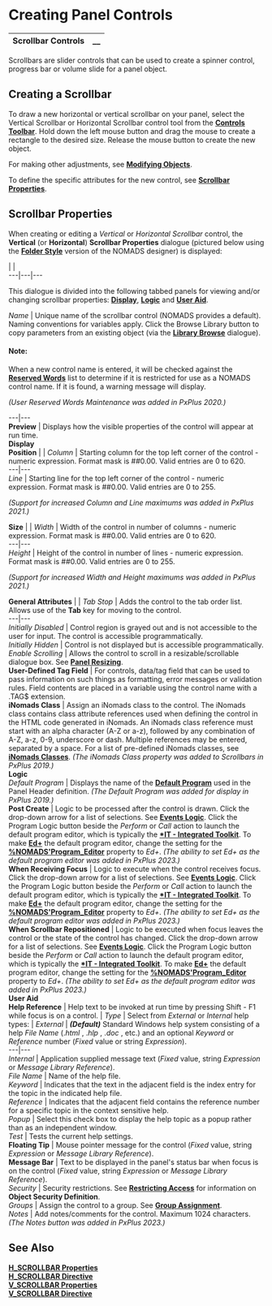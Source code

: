 # Creating Panel Controls

**Scrollbar Controls** |  **__**  
---|---  
  
Scrollbars are slider controls that can be used to create a spinner control, progress bar or volume slide for a panel object.

## Creating a Scrollbar

To draw a new horizontal or vertical scrollbar on your panel, select the Vertical Scrollbar or Horizontal Scrollbar control tool from the **[Controls Toolbar](../../Panel%20Designer/Drawing%20and%20Modifying%20Panel%20Objects/Controls%20Toolbox.md)**. Hold down the left mouse button and drag the mouse to create a rectangle to the desired size. Release the mouse button to create the new object.

For making other adjustments, see **[Modifying Objects](../../Panel%20Designer/Drawing%20and%20Modifying%20Panel%20Objects/Modifying%20Objects.md)**.

To define the specific attributes for the new control, see **[Scrollbar Properties](Overview.htm#scrollbar_properties)**.

##  Scrollbar Properties

When creating or editing a _Vertical_ or _Horizontal_  _Scrollbar_ control, the **Vertical** (or **Horizontal**) **Scrollbar Properties** dialogue (pictured below using the **[Folder Style](../../Panel%20Designer/Folder%20Style/Using%20the%20Folder%20Style.md)** version of the NOMADS designer) is displayed:

|  |   
---|---|---  
  
This dialogue is divided into the following tabbed panels for viewing and/or changing scrollbar properties: **[Display](Overview.htm#display)**, **[Logic](Overview.htm#logic)** and **[User Aid](Overview.htm#useraid)**.

_Name_ |  Unique name of the scrollbar control (NOMADS provides a default). Naming conventions for variables apply. Click the Browse Library button to copy parameters from an existing object (via the **[Library Browse](../../Panel%20Designer/Drawing%20and%20Modifying%20Panel%20Objects/Library%20Browse.md)** dialogue).

#### **Note:**  
When a new control name is entered, it will be checked against the **[Reserved Words](../../../Reserved%20Words.md)** list to determine if it is restricted for use as a NOMADS control name. If it is found, a warning message will display.  
  
_(User Reserved Words Maintenance was added in PxPlus 2020.)_  
  
---|---  
**Preview** |  Displays how the visible properties of the control will appear at run time.  
**Display**  
**Position** |  |  _Column_ |  Starting column for the top left corner of the control - numeric expression. Format mask is ##0.00. Valid entries are 0 to 620.  
---|---  
_Line_ |  Starting line for the top left corner of the control - numeric expression. Format mask is ##0.00. Valid entries are 0 to 255.  
  
_(Support for increased Column and Line maximums was added in PxPlus 2021.)_  
  
**Size** |  |  _Width_ |  Width of the control in number of columns - numeric expression. Format mask is ##0.00. Valid entries are 0 to 620.  
---|---  
_Height_ |  Height of the control in number of lines - numeric expression. Format mask is ##0.00. Valid entries are 0 to 255.  
  
_(Support for increased Width and Height maximums was added in PxPlus 2021.)_  
  
**General Attributes** |  |  _Tab Stop_ |  Adds the control to the tab order list. Allows use of the **Tab** key for moving to the control.  
---|---  
_Initially Disabled_ |  Control region is grayed out and is not accessible to the user for input. The control is accessible programmatically.  
_Initially Hidden_ |  Control is not displayed but is accessible programmatically.  
_Enable Scrolling_ |  Allows the control to scroll in a resizable/scrollable dialogue box. See **[Panel Resizing](../../Panel%20Designer/Resizing%20and%20Persistence/Panel%20Resizing.md)**.  
**User-Defined Tag Field** |  For controls, data/tag field that can be used to pass information on such things as formatting, error messages or validation rules. Field contents are placed in a variable using the control name with a .TAG$ extension.  
**iNomads Class** |  Assign an iNomads class to the control. The iNomads class contains class attribute references used when defining the control in the HTML code generated in iNomads. An iNomads class reference must start with an alpha character (A-Z or a-z), followed by any combination of A-Z, a-z, 0-9, underscore or dash. Multiple references may be entered, separated by a space. For a list of pre-defined iNomads classes, see **[iNomads Classes](../../../iNOMADS/iNomads%20Classes.md)**. _(The iNomads Class property was added to Scrollbars in PxPlus 2019.)_  
**Logic**  
_Default Program_ |  Displays the name of the **[Default Program](../../Panel%20Designer/Panel%20Header/Overview.htm#display)** used in the Panel Header definition. _(The Default Program was added for display in PxPlus 2019.)_  
**Post Create** |  Logic to be processed after the control is drawn. Click the drop-down arrow for a list of selections. See **[Events Logic](../../Program%20Interaction/Events%20Logic/Overview.md)**. Click the Program Logic button beside the _Perform_ or _Call_ action to launch the default program editor, which is typically the **[*IT - Integrated Toolkit](../../../toolkit1/overview.md)**. To make **[Ed+](../../../Ed%20Program%20Editor.md)** the default program editor, change the setting for the **[%NOMADS'Program_Editor](../../Appendix/NOMADS%20Variables/Overview.htm#programeditor)** property to _Ed+_. _(The ability to set Ed+ as the default program editor was added in PxPlus 2023.)_  
**When Receiving Focus** |  Logic to execute when the control receives focus. Click the drop-down arrow for a list of selections. See **[Events Logic](../../Program%20Interaction/Events%20Logic/Overview.md)**. Click the Program Logic button beside the _Perform_ or _Call_ action to launch the default program editor, which is typically the **[*IT - Integrated Toolkit](../../../toolkit1/overview.md)**. To make **[Ed+](../../../Ed%20Program%20Editor.md)** the default program editor, change the setting for the **[%NOMADS'Program_Editor](../../Appendix/NOMADS%20Variables/Overview.htm#programeditor)** property to _Ed+_. _(The ability to set Ed+ as the default program editor was added in PxPlus 2023.)_  
**When Scrollbar Repositioned** |  Logic to be executed when focus leaves the control or the state of the control has changed. Click the drop-down arrow for a list of selections. See **[Events Logic](../../Program%20Interaction/Events%20Logic/Overview.md)**. Click the Program Logic button beside the _Perform_ or _Call_ action to launch the default program editor, which is typically the **[*IT - Integrated Toolkit](../../../toolkit1/overview.md)**. To make **[Ed+](../../../Ed%20Program%20Editor.md)** the default program editor, change the setting for the **[%NOMADS'Program_Editor](../../Appendix/NOMADS%20Variables/Overview.htm#programeditor)** property to _Ed+_. _(The ability to set Ed+ as the default program editor was added in PxPlus 2023.)_  
**User Aid**  
**Help Reference** |  Help text to be invoked at run time by pressing Shift - F1 while focus is on a control. |  _Type_ |  Select from _External_ or _Internal_ help types: |  _External_ |  **_(Default)_** Standard Windows help system consisting of a help _File Name_ (._html_ , ._hlp_ , ._doc_ , etc.) and an optional _Keyword_ or _Reference_ number (_Fixed_ value or string _Expression_).  
---|---  
_Internal_ |  Application supplied message text (_Fixed_ value, string _Expression_ or _Message Library Reference_).  
_File Name_ |  Name of the help file.  
_Keyword_ |  Indicates that the text in the adjacent field is the index entry for the topic in the indicated help file.  
_Reference_ |  Indicates that the adjacent field contains the reference number for a specific topic in the context sensitive help.  
_Popup_ |  Select this check box to display the help topic as a popup rather than as an independent window.  
_Test_ |  Tests the current help settings.  
**Floating Tip** |  Mouse pointer message for the control (_Fixed_ value, string _Expression_ or _Message Library Reference_).  
**Message Bar** |  Text to be displayed in the panel's status bar when focus is on the control (_Fixed_ value, string _Expression_ or _Message Library Reference_).  
_Security_ |  Security restrictions. See **[Restricting Access](../../System%20Maintenance%20Tools/Security%20Manager/Restricting%20Access.md)** for information on **Object Security Definition**.  
_Groups_ |  Assign the control to a group. See **[Group Assignment](../../NOMADS%20Development/Maintaining%20Library%20Objects/Group%20Assignment.md)**.  
_Notes_ |  Add notes/comments for the control. Maximum 1024 characters. _(The Notes button was added in PxPlus 2023.)_  
  
## See Also

**[H_SCROLLBAR Properties](../../../control_object_properties/hscrollbar_properties.md)  
[H_SCROLLBAR Directive](../../../directives/h_scrollbar.htm#Mark3)**  
**[V_SCROLLBAR Properties](../../../control_object_properties/vscrollbar_properties.md)**  
**[V_SCROLLBAR Directive](../../../directives/v_scrollbar.htm#Mark3)**
